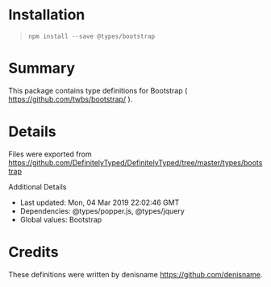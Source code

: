 # Installation
> `npm install --save @types/bootstrap`

# Summary
This package contains type definitions for Bootstrap ( https://github.com/twbs/bootstrap/ ).

# Details
Files were exported from https://github.com/DefinitelyTyped/DefinitelyTyped/tree/master/types/bootstrap

Additional Details
 * Last updated: Mon, 04 Mar 2019 22:02:46 GMT
 * Dependencies: @types/popper.js, @types/jquery
 * Global values: Bootstrap

# Credits
These definitions were written by denisname <https://github.com/denisname>.
